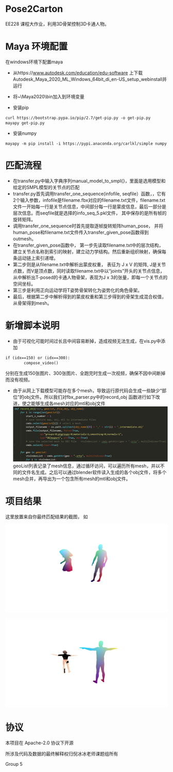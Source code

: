 # Pose2Carton 

EE228 课程大作业，利用3D骨架控制3D卡通人物。



# Maya 环境配置

在windows环境下配置maya

- 从https://www.autodesk.com/education/edu-software 上下载Autodesk_Maya_2020_ML_Windows_64bit_di_en-US_setup_webinstall并运行

- 将~\Maya2020\bin加入到环境变量
- 安装pip
```
curl https://bootstrap.pypa.io/pip/2.7/get-pip.py -o get-pip.py
mayapy get-pip.py
```

- 安装numpy
```
mayapy -m pip install -i https://pypi.anaconda.org/carlkl/simple numpy
```

# 匹配流程

- 在transfer.py中输入字典序列manual_model_to_smpl{}，里面是选用模型和给定的SMPL模型的关节点的匹配
- transfer.py首先调用transfer_one_sequence(infofile, seqfile）函数，，它有2个输入参数，infofile是filename.fbx对应的filename.txt文件，filename.txt文件一开始每一行是关节点信息，中间部分每一行是蒙皮信息，最后一部分是层次信息。而seqfile就是选择的info_seq_5.pkl文件， 其中保存的是所有帧的旋转矩阵。
- 调用transfer_one_sequence时首先提取逐帧旋转矩阵human_pose， 并将human_pose和filename.txt文件传入transfer_given_pose函数得到outmesh。
- 在transfer_given_pose函数中， 第一步先读取filename.txt中的层次结构，建立关节点名称到索引的映射，建立动力学结构。然后重新组织映射，确保每条运动链上索引递增。
- 第二步则是从filename.txt中解析出蒙皮权重， 表征为 J x V 的矩阵, J是关节点数，而V是顶点数，同时读取filename.txt中以“joints”开头的关节点信息， 从中解析出T-posed的卡通人物骨架，表现为J x 3的张量，即每一个关节点的空间坐标。
- 第三步是利用正向运动学将T姿势骨架转化为姿势化的角色骨架。
- 最后，根据第二步中解析得到的蒙皮权重和第三步得到的骨架生成混合权值，从骨架得到mesh。



# 新增脚本说明

- 由于可视化可能时间过长且中间容易断掉，造成视频无法生成，在vis.py中添加 
```
if (idx==150) or (idx==300):
        compose_video()
```
分别在生成150张图片、300张图片、全跑完时生成一次视频，确保不因中间断掉而没有视频。

- 由于从网上下载模型可能存在多个mesh，导致运行原代码会生成一些缺少“部位”的obj文件。所以我们对fbx_parser.py中的record_obj 函数进行如下改进，使之能够生成各mesh对应的mtl和obj文件
![image](../img/a.jpg)
geoList列表记录了mesh信息，通过循环访问，可以遍历所有mesh，并以不同的文件名生成。之后可以通过blender软件读入生成的各个obj文件，将多个mesh合并，再导出为一个包含所有mesh的mtl和obj文件。



# 项目结果

这里放置来自你最终匹配结果的截图， 如

![image](../img/9838.png)

![image](../img/1.png)





# 协议 
本项目在 Apache-2.0 协议下开源

所涉及代码及数据的最终解释权归倪冰冰老师课题组所有

Group 5
